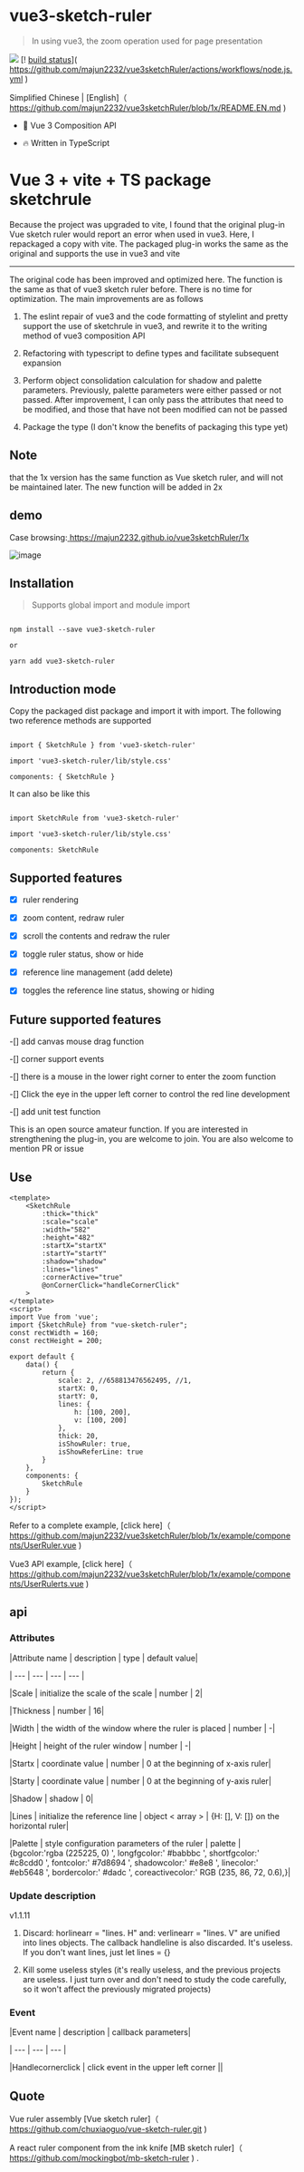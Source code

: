# vue3-sketch-ruler

>In using vue3, the zoom operation used for page presentation

[![]( https://camo.githubusercontent.com/28479a7a834310a667f36760a27283f7389e864a/68747470733a2f2f696d672e736869656c64732e696f2f6e706d2f6c2f76322d646174657069636b65722e737667 )]( https://camo.githubusercontent.com/28479a7a834310a667f36760a27283f7389e864a/68747470733a2f2f696d672e736869656c64732e696f2f6e706d2f6c2f76322d646174657069636b65722e737667 ) [! [build status]( https://github.com/majun2232/vue3sketchRuler/actions/workflows/node.js.yml/badge.svg?branch=master )]( https://github.com/majun2232/vue3sketchRuler/actions/workflows/node.js.yml )

Simplified Chinese | [English]（ https://github.com/majun2232/vue3sketchRuler/blob/1x/README.EN.md )

- 💪 Vue 3 Composition API

- 🔥 Written in TypeScript

# Vue 3 + vite + TS package sketchrule

Because the project was upgraded to vite, I found that the original plug-in Vue sketch ruler would report an error when used in vue3. Here, I repackaged a copy with vite. The packaged plug-in works the same as the original and supports the use in vue3 and vite

---

The original code has been improved and optimized here. The function is the same as that of vue3 sketch ruler before. There is no time for optimization. The main improvements are as follows

1. The eslint repair of vue3 and the code formatting of stylelint and pretty support the use of sketchrule in vue3, and rewrite it to the writing method of vue3 composition API

2. Refactoring with typescript to define types and facilitate subsequent expansion

3. Perform object consolidation calculation for shadow and palette parameters. Previously, palette parameters were either passed or not passed. After improvement, I can only pass the attributes that need to be modified, and those that have not been modified can not be passed

4. Package the type (I don't know the benefits of packaging this type yet)

## Note
 that the 1x version has the same function as Vue sketch ruler, and will not be maintained later. The new function will be added in 2x

## demo

Case browsing:[ https://majun2232.github.io/vue3sketchRuler/1x ]( https://majun2232.github.io/vue3sketchRuler/1x )

![image]( https://github.com/majun2232/vue3sketchRuler/blob/1x/example/assets/demo.png )

## Installation

>Supports global import and module import

```

npm install --save vue3-sketch-ruler

or

yarn add vue3-sketch-ruler

```

## Introduction mode

Copy the packaged dist package and import it with import. The following two reference methods are supported

```

import { SketchRule } from 'vue3-sketch-ruler'

import 'vue3-sketch-ruler/lib/style.css'

components: { SketchRule }

```

It can also be like this

```

import SketchRule from 'vue3-sketch-ruler'

import 'vue3-sketch-ruler/lib/style.css'

components: SketchRule

```

## Supported features

-[x] ruler rendering

-[x] zoom content, redraw ruler

-[x] scroll the contents and redraw the ruler

-[x] toggle ruler status, show or hide

-[x] reference line management (add delete)

-[x] toggles the reference line status, showing or hiding

## Future supported features

-[] add canvas mouse drag function

-[] corner support events

-[] there is a mouse in the lower right corner to enter the zoom function

-[] Click the eye in the upper left corner to control the red line development

-[] add unit test function

This is an open source amateur function. If you are interested in strengthening the plug-in, you are welcome to join. You are also welcome to mention PR or issue

## Use

```
<template>
    <SketchRule
        :thick="thick"
        :scale="scale"
        :width="582"
        :height="482"
        :startX="startX"
        :startY="startY"
        :shadow="shadow"
        :lines="lines"
        :cornerActive="true"
        @onCornerClick="handleCornerClick"
    >
</template>
<script>
import Vue from 'vue';
import {SketchRule} from "vue-sketch-ruler";
const rectWidth = 160;
const rectHeight = 200;

export default {
    data() {
        return {
            scale: 2, //658813476562495, //1,
            startX: 0,
            startY: 0,
            lines: {
                h: [100, 200],
                v: [100, 200]
            },
            thick: 20,
            isShowRuler: true,
            isShowReferLine: true
        }
    },
    components: {
        SketchRule
    }
});
</script>
```

Refer to a complete example, [click here]（ https://github.com/majun2232/vue3sketchRuler/blob/1x/example/components/UserRuler.vue )

Vue3 API example, [click here]（ https://github.com/majun2232/vue3sketchRuler/blob/1x/example/components/UserRulerts.vue )

## api

### Attributes

|Attribute name | description | type | default value|

| --- | --- | --- | --- |

|Scale | initialize the scale of the scale | number | 2|

|Thickness | number | 16|

|Width | the width of the window where the ruler is placed | number | -|

|Height | height of the ruler window | number | -|

|Startx | coordinate value | number | 0 at the beginning of x-axis ruler|

|Starty | coordinate value | number | 0 at the beginning of y-axis ruler|

|Shadow | shadow | 0|

|Lines | initialize the reference line | object < array > | {H: [], V: []} on the horizontal ruler|

|Palette | style configuration parameters of the ruler | palette | {bgcolor:'rgba (225225, 0) ', longfgcolor:' #babbbc ', shortfgcolor:' #c8cdd0 ', fontcolor:' #7d8694 ', shadowcolor:' #e8e8 ', linecolor:' #eb5648 ', bordercolor:' #dadc ', coreactivecolor:' RGB (235, 86, 72, 0.6),}|

### Update description

v1.1.11

1. Discard: horlinearr = "lines. H" and: verlinearr = "lines. V" are unified into lines objects. The callback handleline is also discarded. It's useless. If you don't want lines, just let lines = {}

2. Kill some useless styles (it's really useless, and the previous projects are useless. I just turn over and don't need to study the code carefully, so it won't affect the previously migrated projects)

### Event

|Event name | description | callback parameters|

| --- | --- | --- |

|Handlecornerclick | click event in the upper left corner ||

## Quote

Vue ruler assembly [Vue sketch ruler]（ https://github.com/chuxiaoguo/vue-sketch-ruler.git )

A react ruler component from the ink knife [MB sketch ruler]（ https://github.com/mockingbot/mb-sketch-ruler ) .
